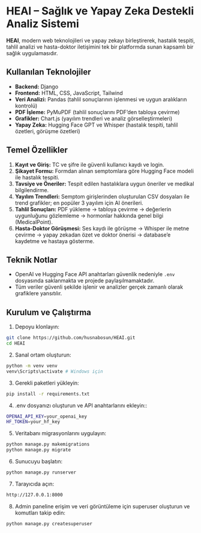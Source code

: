 # HEAI – Sağlık ve Yapay Zeka Destekli Analiz Sistemi

**HEAI**, modern web teknolojileri ve yapay zekayı birleştirerek, hastalık tespiti, tahlil analizi ve hasta-doktor iletişimini tek bir platformda sunan kapsamlı bir sağlık uygulamasıdır.

## Kullanılan Teknolojiler

- **Backend:** Django  
- **Frontend:** HTML, CSS, JavaScript, Tailwind  
- **Veri Analizi:** Pandas (tahlil sonuçlarının işlenmesi ve uygun aralıkların kontrolü)  
- **PDF İşleme:** PyMuPDF (tahlil sonuçlarını PDF’den tabloya çevirme)  
- **Grafikler:** Chart.js (yayılım trendleri ve analiz görselleştirmeleri)  
- **Yapay Zeka:** Hugging Face GPT ve Whisper (hastalık tespiti, tahlil özetleri, görüşme özetleri)  

## Temel Özellikler

1. **Kayıt ve Giriş:** TC ve şifre ile güvenli kullanıcı kaydı ve login.  
2. **Şikayet Formu:** Formdan alınan semptomlara göre Hugging Face modeli ile hastalık tespiti.  
3. **Tavsiye ve Öneriler:** Tespit edilen hastalıklara uygun öneriler ve medikal bilgilendirme.  
4. **Yayılım Trendleri:** Semptom girişlerinden oluşturulan CSV dosyaları ile trend grafikler; en popüler 3 yayılım için AI önerileri.  
5. **Tahlil Sonuçları:** PDF yükleme → tabloya çevirme → değerlerin uygunluğunu gözlemleme → hormonlar hakkında genel bilgi (MedicalPoint).  
6. **Hasta-Doktor Görüşmesi:** Ses kaydı ile görüşme → Whisper ile metne çevirme → yapay zekadan özet ve doktor önerisi → database’e kaydetme ve hastaya gösterme.  

## Teknik Notlar

- OpenAI ve Hugging Face API anahtarları güvenlik nedeniyle `.env` dosyasında saklanmakta ve projede paylaşılmamaktadır.  
- Tüm veriler güvenli şekilde işlenir ve analizler gerçek zamanlı olarak grafiklere yansıtılır.  

## Kurulum ve Çalıştırma

1. Depoyu klonlayın:  
```bash
git clone https://github.com/husnabosun/HEAI.git
cd HEAI
````
2. Sanal ortam oluşturun:  
```bash
python -m venv venv
venv\Scripts\activate # Windows için
```
3. Gerekli paketleri yükleyin:  
```bash
pip install -r requirements.txt
```
4. .env dosyanızı oluşturun ve API anahtarlarını ekleyin::  
```bash
OPENAI_API_KEY=your_openai_key
HF_TOKEN=your_hf_key
```
5. Veritabanı migrasyonlarını uygulayın:  
```bash
python manage.py makemigrations
python manage.py migrate
```
6. Sunucuyu başlatın:  
```bash
python manage.py runserver
```
7. Tarayıcıda açın:  
```bash
http://127.0.0.1:8000
```
8. Admin paneline erişim ve veri görüntüleme için superuser oluşturun ve komutları takip edin:
```bash
python manage.py createsuperuser
```
